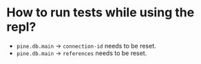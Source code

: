 # How to run tests while using the repl?

- `pine.db.main` -> `connection-id` needs to be reset.
- `pine.db.main` -> `references` needs to be reset.
